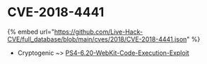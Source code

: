 # CVE-2018-4441
{% embed url="https://github.com/Live-Hack-CVE/full_database/blob/main/cves/2018/CVE-2018-4441.json" %}

* Cryptogenic ~> [PS4-6.20-WebKit-Code-Execution-Exploit](https://www.alice-snow.ru/2018/database/cve-2018-4441/ps4-6.20-webkit-code-execution-exploit-cryptogenic)